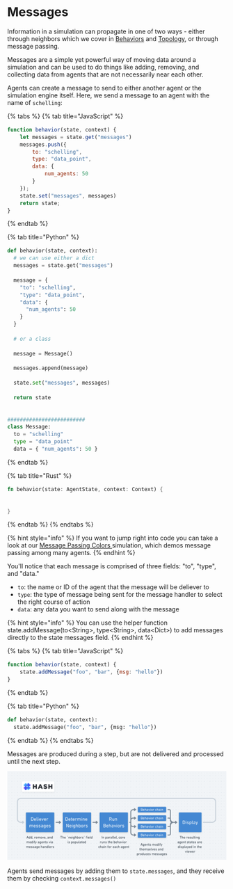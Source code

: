 # Messages

Information in a simulation can propagate in one of two ways - either through neighbors which we cover in [Behaviors](../behaviors/) and [Topology](../configuration/topology/), or through message passing. 

Messages are a simple yet powerful way of moving data around a simulation and can be used to do things like adding, removing, and collecting data from agents that are not necessarily near each other. 

Agents can create a message to send to either another agent or the simulation engine itself. Here, we send a message to an agent with the name of `schelling`:

{% tabs %}
{% tab title="JavaScript" %}
```javascript
function behavior(state, context) {
    let messages = state.get("messages")
    messages.push({
        to: "schelling",
        type: "data_point",
        data: {
            num_agents: 50
        }
    });
    state.set("messages", messages)
    return state;
}
```
{% endtab %}

{% tab title="Python" %}
```python
def behavior(state, context):
  # we can use either a dict
  messages = state.get("messages")
  
  message =	{
    "to": "schelling",
    "type": "data_point",
    "data": {
      "num_agents": 50
    }
  }
  
  # or a class
  
  message = Message()
  
  messages.append(message)

  state.set("messages", messages)

  return state
  
  
#########################
class Message:
  to = "schelling"
  type = "data_point"
  data = { "num_agents": 50 }


```
{% endtab %}

{% tab title="Rust" %}
```rust
fn behavior(state: AgentState, context: Context) {
    

}
```
{% endtab %}
{% endtabs %}

{% hint style="info" %}
If you want to jump right into code you can take a look at our [Message Passing Colors ](https://hash.ai/index/5e1c9163fee0a34d2f9be2c6/message-passing-colors)simulation, which demos message passing among many agents.
{% endhint %}

You'll notice that each message is comprised of three fields: "to", "type", and "data." 

* `to`:  the name or ID of the agent that the message will be deliever to
* `type`: the type of message being sent for the message handler to select the right course of action
* `data`: any data you want to send along with the message

{% hint style="info" %}
You can use the helper function state.addMessage\(to&lt;String&gt;, type&lt;String&gt;, data&lt;Dict&gt;\) to add messages directly to the state messages field.
{% endhint %}

{% tabs %}
{% tab title="JavaScript" %}
```javascript
function behavior(state, context) {
    state.addMessage("foo", "bar", {msg: "hello"})
}
```
{% endtab %}

{% tab title="Python" %}
```python
def behavior(state, context):
  state.addMessage("foo", "bar", {msg: "hello"})
```
{% endtab %}
{% endtabs %}

Messages are produced during a step, but are not delivered and processed until the next step.

![Data flow for a single step in  HASH simulation](../.gitbook/assets/image%20%2812%29.png)

Agents send messages by adding them to `state.messages`, and they receive them by checking `context.messages()`

